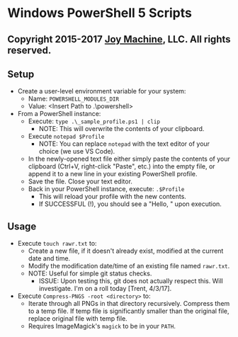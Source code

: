 # Windows PowerShell 5 Scripts
## Copyright 2015-2017 [Joy Machine](https://joy-machine.com), LLC. All rights reserved.

## Setup
 * Create a user-level environment variable for your system:
 	* Name: `POWERSHELL_MODULES_DIR`
	* Value: <Insert Path to .\powershell>
 * From a PowerShell instance:
 	* Execute: `type .\_sample_profile.ps1 | clip`
	 	* NOTE: This will overwrite the contents of your clipboard.
	* Execute `notepad $Profile`
		* NOTE: You can replace `notepad` with the text editor of your choice (we use VS Code).
	* In the newly-opened text file either simply paste the contents of your clipboard (Ctrl+V, right-click "Paste", etc.) into the empty file, or append it to a new line in your existing PowerShell profile.
	* Save the file. Close your text editor.
	* Back in your PowerShell instance, execute: `.$Profile`
		* This will reload your profile with the new contents.
		* If SUCCESSFUL (!), you should see a "Hello, <your username>" upon execution.

## Usage
 * Execute `touch rawr.txt` to:
 	* Create a new file, if it doesn't already exist, modified at the current date and time.
	* Modify the modification date/time of an existing file named `rawr.txt`.
	* NOTE: Useful for simple git status checks.
		* ISSUE: Upon testing this, git does not actually respect this. Will investigate. I'm on a roll today [Trent, 4/3/17].
 * Execute `Compress-PNGS -root <directory>` to:
    * Iterate through all PNGs in that directory recursively. Compress them to a temp file. If temp file is significantly smaller than
      the original file, replace original file with temp file.
    * Requires ImageMagick's `magick` to be in your `PATH`.
